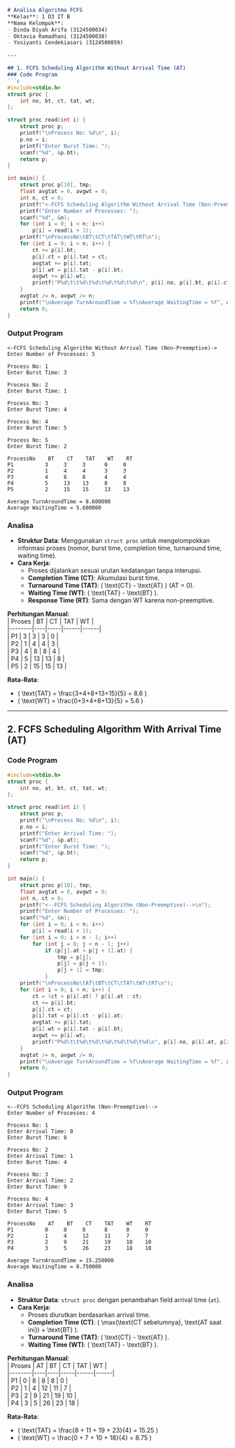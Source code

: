 ```markdown
# Analisa Algoritma FCFS  
**Kelas**: 1 D3 IT B  
**Nama Kelompok**:  
- Dinda Diyah Arifa (3124500034)  
- Oktavia Ramadhani (3124500038)  
- Yosiyanti Cendekiasari (3124500059)  

---

## 1. FCFS Scheduling Algorithm Without Arrival Time (AT)  
### Code Program  
```c
#include<stdio.h>
struct proc {
    int no, bt, ct, tat, wt;
};

struct proc read(int i) {
    struct proc p;
    printf("\nProcess No: %d\n", i);
    p.no = i;
    printf("Enter Burst Time: ");
    scanf("%d", &p.bt);
    return p;
}

int main() {
    struct proc p[10], tmp;
    float avgtat = 0, avgwt = 0;
    int n, ct = 0;
    printf("<-FCFS Scheduling Algorithm Without Arrival Time (Non-Preemptive)->\n");
    printf("Enter Number of Processes: ");
    scanf("%d", &n);
    for (int i = 0; i < n; i++)
        p[i] = read(i + 1);
    printf("\nProcessNo\tBT\tCT\tTAT\tWT\tRT\n");
    for (int i = 0; i < n; i++) {
        ct += p[i].bt;
        p[i].ct = p[i].tat = ct;
        avgtat += p[i].tat;
        p[i].wt = p[i].tat - p[i].bt;
        avgwt += p[i].wt;
        printf("P%d\t\t%d\t%d\t%d\t%d\t%d\n", p[i].no, p[i].bt, p[i].ct, p[i].tat, p[i].wt, p[i].wt);
    }
    avgtat /= n, avgwt /= n;
    printf("\nAverage TurnAroundTime = %f\nAverage WaitingTime = %f", avgtat, avgwt);
    return 0;
}
```

### Output Program  
```
<-FCFS Scheduling Algorithm Without Arrival Time (Non-Preemptive)->
Enter Number of Processes: 5

Process No: 1  
Enter Burst Time: 3  

Process No: 2  
Enter Burst Time: 1  

Process No: 3  
Enter Burst Time: 4  

Process No: 4  
Enter Burst Time: 5  

Process No: 5  
Enter Burst Time: 2  

ProcessNo    BT    CT    TAT    WT    RT  
P1          3     3     3      0     0  
P2          1     4     4      3     3  
P3          4     8     8      4     4  
P4          5     13    13     8     8  
P5          2     15    15     13    13  

Average TurnAroundTime = 8.600000  
Average WaitingTime = 5.600000  
```

### Analisa  
- **Struktur Data**: Menggunakan `struct proc` untuk mengelompokkan informasi proses (nomor, burst time, completion time, turnaround time, waiting time).  
- **Cara Kerja**:  
  - Proses dijalankan sesuai urutan kedatangan tanpa interupsi.  
  - **Completion Time (CT)**: Akumulasi burst time.  
  - **Turnaround Time (TAT)**: \( \text{CT} - \text{AT} \) (AT = 0).  
  - **Waiting Time (WT)**: \( \text{TAT} - \text{BT} \).  
  - **Response Time (RT)**: Sama dengan WT karena non-preemptive.  

**Perhitungan Manual**:  
| Proses | BT | CT  | TAT  | WT   |  
|--------|----|-----|------|------|  
| P1     | 3  | 3   | 3    | 0    |  
| P2     | 1  | 4   | 4    | 3    |  
| P3     | 4  | 8   | 8    | 4    |  
| P4     | 5  | 13  | 13   | 8    |  
| P5     | 2  | 15  | 15   | 13   |  

**Rata-Rata**:  
- \( \text{TAT} = \frac{3+4+8+13+15}{5} = 8.6 \)  
- \( \text{WT} = \frac{0+3+4+8+13}{5} = 5.6 \)  

---

## 2. FCFS Scheduling Algorithm With Arrival Time (AT)  
### Code Program  
```c
#include<stdio.h>
struct proc {
    int no, at, bt, ct, tat, wt;
};

struct proc read(int i) {
    struct proc p;
    printf("\nProcess No: %d\n", i);
    p.no = i;
    printf("Enter Arrival Time: ");
    scanf("%d", &p.at);
    printf("Enter Burst Time: ");
    scanf("%d", &p.bt);
    return p;
}

int main() {
    struct proc p[10], tmp;
    float avgtat = 0, avgwt = 0;
    int n, ct = 0;
    printf("<--FCFS Scheduling Algorithm (Non-Preemptive)-->\n");
    printf("Enter Number of Processes: ");
    scanf("%d", &n);
    for (int i = 0; i < n; i++)
        p[i] = read(i + 1);
    for (int i = 0; i < n - 1; i++)
        for (int j = 0; j < n - 1; j++)
            if (p[j].at > p[j + 1].at) {
                tmp = p[j];
                p[j] = p[j + 1];
                p[j + 1] = tmp;
            }
    printf("\nProcessNo\tAT\tBT\tCT\tTAT\tWT\tRT\n");
    for (int i = 0; i < n; i++) {
        ct = (ct < p[i].at) ? p[i].at : ct;
        ct += p[i].bt;
        p[i].ct = ct;
        p[i].tat = p[i].ct - p[i].at;
        avgtat += p[i].tat;
        p[i].wt = p[i].tat - p[i].bt;
        avgwt += p[i].wt;
        printf("P%d\t\t%d\t%d\t%d\t%d\t%d\t%d\n", p[i].no, p[i].at, p[i].bt, p[i].ct, p[i].tat, p[i].wt, p[i].wt);
    }
    avgtat /= n, avgwt /= n;
    printf("\nAverage TurnAroundTime = %f\nAverage WaitingTime = %f", avgtat, avgwt);
    return 0;
}
```

### Output Program  
```
<--FCFS Scheduling Algorithm (Non-Preemptive)-->
Enter Number of Processes: 4  

Process No: 1  
Enter Arrival Time: 0  
Enter Burst Time: 8  

Process No: 2  
Enter Arrival Time: 1  
Enter Burst Time: 4  

Process No: 3  
Enter Arrival Time: 2  
Enter Burst Time: 9  

Process No: 4  
Enter Arrival Time: 3  
Enter Burst Time: 5  

ProcessNo    AT    BT    CT    TAT    WT    RT  
P1          0     8     8      8      0     0  
P2          1     4     12     11     7     7  
P3          2     9     21     19     10    10  
P4          3     5     26     23     18    18  

Average TurnAroundTime = 15.250000  
Average WaitingTime = 8.750000  
```

### Analisa  
- **Struktur Data**: `struct proc` dengan penambahan field arrival time (`at`).  
- **Cara Kerja**:  
  - Proses diurutkan berdasarkan arrival time.  
  - **Completion Time (CT)**: \( \max(\text{CT sebelumnya}, \text{AT saat ini}) + \text{BT} \).  
  - **Turnaround Time (TAT)**: \( \text{CT} - \text{AT} \).  
  - **Waiting Time (WT)**: \( \text{TAT} - \text{BT} \).  

**Perhitungan Manual**:  
| Proses | AT | BT | CT  | TAT  | WT   |  
|--------|----|----|-----|------|------|  
| P1     | 0  | 8  | 8   | 8    | 0    |  
| P2     | 1  | 4  | 12  | 11   | 7    |  
| P3     | 2  | 9  | 21  | 19   | 10   |  
| P4     | 3  | 5  | 26  | 23   | 18   |  

**Rata-Rata**:  
- \( \text{TAT} = \frac{8 + 11 + 19 + 23}{4} = 15.25 \)  
- \( \text{WT} = \frac{0 + 7 + 10 + 18}{4} = 8.75 \)  
```

